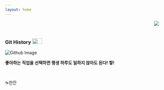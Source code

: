 ```yaml
---
layout: home
---
```



<!-- 코드 상단 : 방문자 수 확인 -->
<a href="https://hits.seeyoufarm.com">
<img align="right" src="https://hits.seeyoufarm.com/api/count/incr/badge.svg?url=https://github.com/Jerrykim91/jerrykim91.github.io"/></a> 

<br>


<br>

### Git History    <a href="https://github.com/jerrykim91"><img height="18" width="32" src="https://unpkg.com/simple-icons@v6/icons/github.svg" /></a>


<!-- github commit history -->
<!-- <a class="introduce_link" href="https://github.com/jerrykim91" rel="nofollow" target="_blank">Github</a> -->
<img src="https://ghchart.rshah.org/jerrykim91" alt="Github Image" style="max-width:100%">


<br>

**좋아하는 직업을 선택하면 평생 하루도 일하지 않아도 된다! 핳!**
<!-- - 언제 어디서나 빠르게 작성하고 읽기위해 만든 페이지입니다.  -->

<br>

<!-- #### 앞으로 작업 할 내용 

- category : 기능 추가 작업 중(80%) 
- search : 기능 개발 중 
	- Algolia를 이용해 검색 기능 추가 진행 예정 
- 다른 깃허브 레파지토리(repository)연동 해보기 



#### issue

 -->
<a class="btn-open-popup" type="button" style="cursor:pointer">☕한잔</a>


<br>
<link rel="next" href="{{site.baseurl}}{{reversed_posts.first.url}}" />


<!-- 아이콘 사용 관련 리소스 -->
<!-- 1. 소스 페이지  : https://simpleicons.org/?q=git-->
<!-- 1.1 소스 페이지에 해당하는 github 페이지 : https://github.com/simple-icons/simple-icons -->
